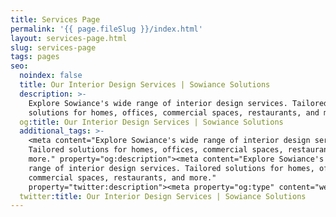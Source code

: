 ```yaml
---
title: Services Page
permalink: '{{ page.fileSlug }}/index.html'
layout: services-page.html
slug: services-page
tags: pages
seo:
  noindex: false
  title: Our Interior Design Services | Sowiance Solutions
  description: >-
    Explore Sowiance's wide range of interior design services. Tailored
    solutions for homes, offices, commercial spaces, restaurants, and more.
  og:title: Our Interior Design Services | Sowiance Solutions
  additional_tags: >-
    <meta content="Explore Sowiance's wide range of interior design services.
    Tailored solutions for homes, offices, commercial spaces, restaurants, and
    more." property="og:description"><meta content="Explore Sowiance's wide
    range of interior design services. Tailored solutions for homes, offices,
    commercial spaces, restaurants, and more."
    property="twitter:description"><meta property="og:type" content="website">
  twitter:title: Our Interior Design Services | Sowiance Solutions
---
```



